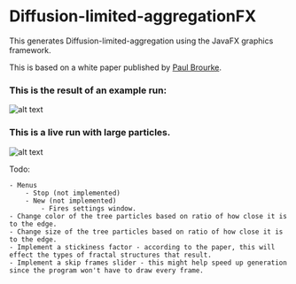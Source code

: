 # Diffusion-limited-aggregationFX
This generates Diffusion-limited-aggregation using the JavaFX graphics framework.

This is based on a white paper published by [Paul Brourke](http://paulbourke.net/fractals/dla/).

### This is the result of an example run:

![alt text](https://i.imgur.com/siDTEysb.png "Example Run")

### This is a live run with large particles.

![alt text](https://i.imgur.com/Wjh36df.gif "Live Run")

Todo:

	- Menus
		- Stop (not implemented)
		- New (not implemented)
			- Fires settings window.
	- Change color of the tree particles based on ratio of how close it is to the edge.
	- Change size of the tree particles based on ratio of how close it is to the edge.
	- Implement a stickiness factor - according to the paper, this will effect the types of fractal structures that result.
	- Implement a skip frames slider - this might help speed up generation since the program won't have to draw every frame.
